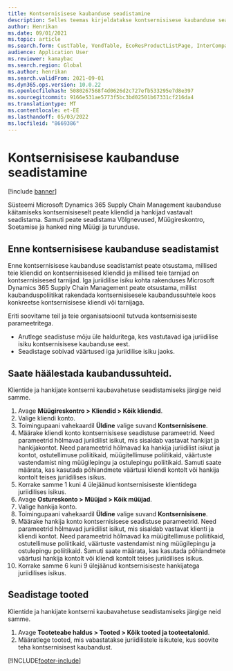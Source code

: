```yaml
---
title: Kontsernisisese kaubanduse seadistamine
description: Selles teemas kirjeldatakse kontsernisisese kaubanduse seadistamist
author: Henrikan
ms.date: 09/01/2021
ms.topic: article
ms.search.form: CustTable, VendTable, EcoResProductListPage, InterCompanyTradingRelationSetupCustomer
audience: Application User
ms.reviewer: kamaybac
ms.search.region: Global
ms.author: henrikan
ms.search.validFrom: 2021-09-01
ms.dyn365.ops.version: 10.0.22
ms.openlocfilehash: 5080267568f4d0626d2c727efb533295e7d8e397
ms.sourcegitcommit: 9166e531ae5773f5bc3bd02501b67331cf216da4
ms.translationtype: MT
ms.contentlocale: et-EE
ms.lasthandoff: 05/03/2022
ms.locfileid: "8669386"
---
```

# <a name="set-up-intercompany-trade"></a>Kontsernisisese kaubanduse seadistamine

[!include [banner](../../includes/banner.md)]

Süsteemi Microsoft Dynamics 365 Supply Chain Management kaubanduse käitamiseks kontsernisiseselt peate kliendid ja hankijad vastavalt seadistama. Samuti peate seadistama Võlgnevused, Müügireskontro, Soetamise ja hanked ning Müügi ja turunduse.

## <a name="before-you-set-up-intercompany-trade"></a>Enne kontsernisisese kaubanduse seadistamist

Enne kontsernisisese kaubanduse seadistamist peate otsustama, millised teie kliendid on kontsernisisesed kliendid ja millised teie tarnijad on kontsernisisesed tarnijad. Iga juriidilise isiku kohta rakenduses Microsoft Dynamics 365 Supply Chain Management peate otsustama, millist kaubanduspoliitikat rakendada kontsernisisesele kaubandussuhtele koos konkreetse kontsernisisese kliendi või tarnijaga.

Eriti soovitame teil ja teie organisatsioonil tutvuda kontsernisiseste parameetritega.

- Arutlege seadistuse mõju üle halduritega, kes vastutavad iga juriidilise isiku kontsernisisese kaubanduse eest.
- Seadistage sobivad väärtused iga juriidilise isiku jaoks.

## <a name="set-up-trading-relations"></a>Saate häälestada kaubandussuhteid.

Klientide ja hankijate kontserni kaubavahetuse seadistamiseks järgige neid samme.

1. Avage **Müügireskontro \> Kliendid \> Kõik kliendid**.
1. Valige kliendi konto.
1. Toimingupaani vahekaardil **Üldine** valige suvand **Kontsernisisene**.
1. Määrake kliendi konto kontsernisisese seadistuse parameetrid. Need parameetrid hõlmavad juriidilist isikut, mis sisaldab vastavat hankijat ja hankijakontot. Need parameetrid hõlmavad ka hankija juriidilist isikut ja kontot, ostutellimuse poliitikaid, müügitellimuse poliitikaid, väärtuste vastendamist ning müügilepingu ja ostulepingu poliitikaid. Samuti saate määrata, kas kasutada põhiandmete väärtusi kliendi kontolt või hankija kontolt teises juriidilises isikus.
1. Korrake samme 1 kuni 4 ülejäänud kontsernisiseste klientidega juriidilises isikus.
1. Avage **Ostureskonto \> Müüjad \> Kõik müüjad**.
1. Valige hankija konto.
1. Toimingupaani vahekaardil **Üldine** valige suvand **Kontsernisisene**.
1. Määrake hankija konto kontsernisisese seadistuse parameetrid. Need parameetrid hõlmavad juriidilist isikut, mis sisaldab vastavat klienti ja kliendi kontot. Need parameetrid hõlmavad ka müügitellimuse poliitikaid, ostutellimuse poliitikaid, väärtuste vastendamist ning müügilepingu ja ostulepingu poliitikaid. Samuti saate määrata, kas kasutada põhiandmete väärtusi hankija kontolt või kliendi kontolt teises juriidilises isikus.
1. Korrake samme 6 kuni 9 ülejäänud kontsernisiseste hankijatega juriidilises isikus.

## <a name="set-up-products"></a>Seadistage tooted

Klientide ja hankijate kontserni kaubavahetuse seadistamiseks järgige neid samme.

1. Avage **Tooteteabe haldus \> Tooted \> Kõik tooted ja tooteetalonid**.
1. Määratlege tooted, mis vabastatakse juriidilistele isikutele, kus soovite teha kontsernisisest kaubandust.

[!INCLUDE[footer-include](../../includes/footer-banner.md)]
